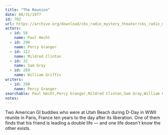 ```yaml
---
title: "The Reunion"
date: 08/31/1977
id: 702
url: https://archive.org/download/cbs_radio_mystery_theater/cbs_radio_mystery_theater-0701-0750.zip/cbs_radio_mystery_theater-0701-0750%2Fcbsrmt_0702_the_reunion.mp3
actors:  
  - id: 58
    name: Paul Hecht  
  - id: 290
    name: Percy Granger  
  - id: 122
    name: Mildred Clinton  
  - id: 32
    name: Sam Gray  
  - id: 269
    name: William Griffis
writers:  
  - id: 290
    name: Percy Granger
searchable: Paul Hecht,Percy Granger,Mildred Clinton,Sam Gray,William Griffis Percy Granger
notes:  
---
```

Two American GI buddies who were at Utah Beach during D-Day in WWII reunite in Paris, France ten years to the day after its liberation. One of them finds that his friend is leading a double life — and one life doesn't know the other exists.